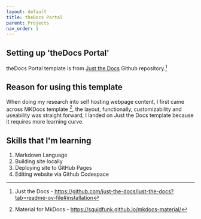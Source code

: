 ```yaml
---
layout: default
title: theDocs Portal
parent: Projects
nav_order: 1
---
```

## Setting up 'theDocs Portal'

theDocs Portal template is from [Just the Docs](https://github.com/just-the-docs/just-the-docs?tab=readme-ov-file#installation/) Github repository.[^1]  

## Reason for using this template

When doing my research into self hosting webpage content, I first came across MKDocs template [^2], the layout, functionally, customizability and useability was straight forward, I landed on Just the Docs template because it requires more learning curve.

## Skills that I'm learning

1. Markdown Language
2. Building site locally
3. Deploying site to GitHub Pages
4. Editing website via Github Codespace

[^1]: Just the Docs - https://github.com/just-the-docs/just-the-docs?tab=readme-ov-file#installation  
[^2]: Material for MkDocs - https://squidfunk.github.io/mkdocs-material/
